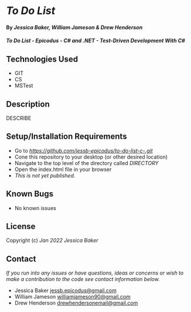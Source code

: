 # _To Do List_

#### By _**Jessica Baker, William Jameson & Drew Henderson**_ 

#### _To Do List - Epicodus - C# and .NET - Test-Driven Development With C#_

## Technologies Used

* GIT
* CS
* MSTest

## Description

DESCRIBE

## Setup/Installation Requirements

* Go to _https://github.com/jessb-epicodus/to-do-list-c-.git_
* Cone this repository to your desktop (or other desired location)
* Navigate to the top level of the directory called _DIRECTORY_
* Open the index.html file in your browser
* _This is not yet published._

## Known Bugs

* No known issues

## License

Copyright (c) _Jan 2022_ _Jessica Baker_

## Contact

_If you run into any issues or have questions, ideas or concerns or wish to make a contribution to the code see contact information below._
* Jessica Baker <jessb.epicodus@gmail.com>
* William Jameson <williamjameson90@gmail.com>
* Drew Henderson <drewhendersonemail@gmail.com>
